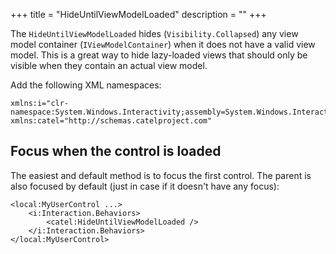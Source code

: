 +++
title = "HideUntilViewModelLoaded" 
description = ""
+++

The `HideUntilViewModelLoaded` hides (`Visibility.Collapsed`) any view model container (`IViewModelContainer`) when it does not have a valid view model. This is a great way to hide lazy-loaded views that should only be visible when they contain an actual view model.

Add the following XML namespaces:

```
xmlns:i="clr-namespace:System.Windows.Interactivity;assembly=System.Windows.Interactivity"
xmlns:catel="http://schemas.catelproject.com"
```

## Focus when the control is loaded

The easiest and default method is to focus the first control. The parent is also focused by default (just in case if it doesn't have any focus):

```
<local:MyUserControl ...>
    <i:Interaction.Behaviors>
        <catel:HideUntilViewModelLoaded />
    </i:Interaction.Behaviors>
</local:MyUserControl>
```


